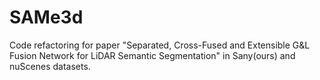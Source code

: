 # SAMe3d
Code refactoring for paper "Separated, Cross-Fused and Extensible G&amp;L Fusion Network for LiDAR Semantic Segmentation" in Sany(ours) and nuScenes datasets.
